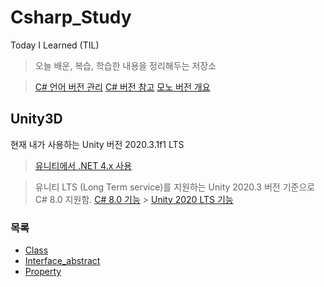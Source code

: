 # Csharp_Study

Today I Learned (TIL)

> 오늘 배운, 복습, 학습한 내용을 정리해두는 저장소

> [C# 언어 버전 관리](https://docs.microsoft.com/ko-kr/dotnet/csharp/language-reference/configure-language-version)
> [C# 버전 참고](https://docs.microsoft.com/ko-kr/dotnet/csharp/whats-new/csharp-version-history)
> [모노 버전 개요](https://www.mono-project.com/docs/about-mono/releases/)

## Unity3D

현재 내가 사용하는 Unity 버전 2020.3.1f1 LTS

> [유니티에서 .NET 4.x 사용](https://docs.microsoft.com/ko-kr/visualstudio/gamedev/unity/unity-scripting-upgrade)

> 유니티 LTS (Long Term service)를 지원하는 Unity 2020.3 버전 기준으로 C# 8.0 지원함.
> [C# 8.0 기능](https://docs.microsoft.com/ko-kr/dotnet/csharp/whats-new/csharp-8#switch-expressions) > [Unity 2020 LTS 기능](https://docs.unity3d.com/kr/2020.3/Manual/WhatsNew2020LTS.html#Programmer)

### 목록

- [Class](https://github.com/twozeronine/Csharp_Study/tree/main/Class)
- [Interface_abstract](https://github.com/twozeronine/Csharp_Study/tree/main/Interface_abstract)
- [Property](https://github.com/twozeronine/Csharp_Study/tree/main/Property)
